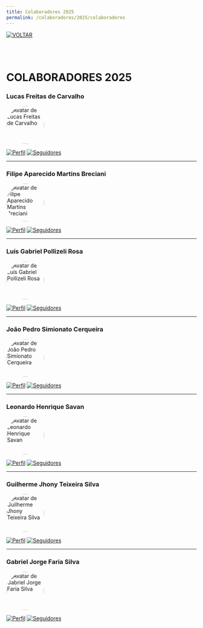 ```yaml
---
title: Colaboradores 2025
permalink: /colaboradores/2025/colaboradores
---
```


[![VOLTAR](https://img.shields.io/static/v1?label=&message=VOLTAR&color=%23009BD5&style=for-the-badge)](ttps://si-unifeb.github.io/colaboradores/inicial)

<br><br>

<h1>
  COLABORADORES 2025
</h1>


### Lucas Freitas de Carvalho

<div>
  <img src="https://github.com/lucasfdcarvalho.png" alt="Avatar de Lucas Freitas de Carvalho" width="100" style="border-radius: 50%;">
</div>

[![Perfil](https://img.shields.io/badge/GitHub-lucasfdcarvalho-302683?&color=gray&logo=github)](https://github.com/lucasfdcarvalho) [![Seguidores](https://img.shields.io/github/followers/lucasfdcarvalho)](https://github.com/lucasfdcarvalho)

---

### Filipe Aparecido Martins Breciani

<div>
  <img src="https://github.com/Rhastt.png" alt="Avatar de Filipe Aparecido Martins Breciani" width="100" style="border-radius: 50%;">
</div>

[![Perfil](https://img.shields.io/badge/GitHub-Rhastt-302683?&color=gray&logo=github)](https://github.com/Rhastt) [![Seguidores](https://img.shields.io/github/followers/Rhastt)](https://github.com/Rhastt)

---

### Luís Gabriel Pollizeli Rosa

<div>
  <img src="https://github.com/LuiDynDev.png" alt="Avatar de Luís Gabriel Pollizeli Rosa" width="100" style="border-radius: 50%;">
</div>

[![Perfil](https://img.shields.io/badge/GitHub-LuiDynDev-302683?&color=gray&logo=github)](https://github.com/LuiDynDev) [![Seguidores](https://img.shields.io/github/followers/LuiDynDev)](https://github.com/LuiDynDev)

---

### João Pedro Simionato Cerqueira

<div>
  <img src="https://github.com/JOAOPEDROSCERQUEIRA.png" alt="Avatar de João Pedro Simionato Cerqueira" width="100" style="border-radius: 50%;">
</div>

[![Perfil](https://img.shields.io/badge/GitHub-JOAOPEDROSCERQUEIRA-302683?&color=gray&logo=github)](https://github.com/JOAOPEDROSCERQUEIRA) [![Seguidores](https://img.shields.io/github/followers/JOAOPEDROSCERQUEIRA)](https://github.com/JOAOPEDROSCERQUEIRA)

---

### Leonardo Henrique Savan

<div>
  <img src="https://github.com/Leo-Savan.png" alt="Avatar de Leonardo Henrique Savan" width="100" style="border-radius: 50%;">
</div>

[![Perfil](https://img.shields.io/badge/GitHub-Leonardo-302683?&color=gray&logo=github)](https://github.com/Leo-Savan) [![Seguidores](https://img.shields.io/github/followers/Leo-Savan)](https://github.com/Leo-Savan)

---

### Guilherme Jhony Teixeira Silva

<div>
  <img src="https://github.com/guijhony.png" alt="Avatar de Guilherme Jhony Teixeira Silva" width="100" style="border-radius: 50%;">
</div>

[![Perfil](https://img.shields.io/badge/GitHub-guijhony-302683?&color=gray&logo=github)](https://github.com/guijhony) [![Seguidores](https://img.shields.io/github/followers/guijhony)](https://github.com/guijhony)

---

### Gabriel Jorge Faria Silva

<div>
  <img src="https://github.com/Jubiscleisso.png" alt="Avatar de Gabriel Jorge Faria Silva" width="100" style="border-radius: 50%;">
</div>

[![Perfil](https://img.shields.io/badge/GitHub-Jubiscleisso-302683?&color=gray&logo=github)](https://github.com/Jubiscleisso) [![Seguidores](https://img.shields.io/github/followers/Jubiscleisso)](https://github.com/Jubiscleisso)